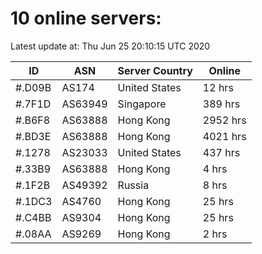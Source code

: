 # 10 online servers:

Latest update at: Thu Jun 25 20:10:15 UTC 2020

| ID | ASN | Server Country | Online |
| -- | --- | -------------- | ------ |
| #.D09B | AS174 | United States | 12 hrs |
| #.7F1D | AS63949 | Singapore | 389 hrs |
| #.B6F8 | AS63888 | Hong Kong | 2952 hrs |
| #.BD3E | AS63888 | Hong Kong | 4021 hrs |
| #.1278 | AS23033 | United States | 437 hrs |
| #.33B9 | AS63888 | Hong Kong | 4 hrs |
| #.1F2B | AS49392 | Russia | 8 hrs |
| #.1DC3 | AS4760 | Hong Kong | 25 hrs |
| #.C4BB | AS9304 | Hong Kong | 25 hrs |
| #.08AA | AS9269 | Hong Kong | 2 hrs |

